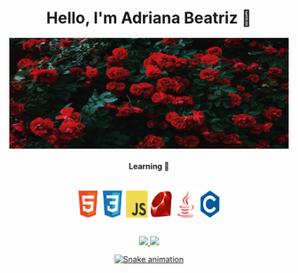 
<h1 align="center">Hello, I'm Adriana Beatriz 🌹</h1>
<img width="3000" height="200"  src="rose.jpg" alt="backgroung">

<h4 align="center">Learning 👾</h4>

<div align="center" style="display: incline_block"></br>
 <img alt="dri-HTML" height="50px" width="40px" src="https://raw.githubusercontent.com/devicons/devicon/master/icons/html5/html5-original.svg" />
 <img  alt="dri-CSS3" height="50px" width="40px" src="https://raw.githubusercontent.com/devicons/devicon/master/icons/css3/css3-original.svg" />
 <img  alt="dri-JS" height="50px" width="40px" src="https://raw.githubusercontent.com/devicons/devicon/master/icons/javascript/javascript-original.svg" />
 <img  alt="dri-ruby" height="50px" width="40px" src="https://raw.githubusercontent.com/devicons/devicon/master/icons/ruby/ruby-original.svg" />
 <img  alt="dri-Java" height="50px" width="40px" src="https://raw.githubusercontent.com/devicons/devicon/master/icons/java/java-plain.svg" />
 <img  alt="dri-C" height="50px" width="40px" src="https://raw.githubusercontent.com/devicons/devicon/master/icons/c/c-plain.svg" />
 
 ##
 
<div align="center">
  <a href="https://github.com/driica">
  <img height="160em" src="https://github-readme-stats.vercel.app/api?username=driica&show_icons=true&theme=dracula&include_all_commits=true&count_private=true"/>
  <img height="160em" src="https://github-readme-stats.vercel.app/api/top-langs/?username=driica&layout=compact&langs_count=7&theme=dracula"/>
</div>
 

  ![Snake animation](https://github.com/driica/driica/blob/output/github-contribution-grid-snake.svg)

